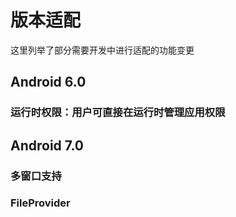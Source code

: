 # 版本适配

这里列举了部分需要开发中进行适配的功能变更



## Android 6.0

### 运行时权限：用户可直接在运行时管理应用权限



## Android 7.0

### 多窗口支持

### FileProvider



